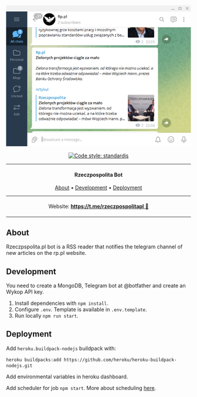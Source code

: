 <div align="center">

![vscode-portfolio banner](./docs/telegram.png)

</div>

<div align="center">

[![Code style: standardjs](https://img.shields.io/badge/code%20style-standardjs-F3DF49.svg)](https://standardjs.com/)

</div>

***

<h4 align="center">Rzeczpospolita Bot</h4>


<p align="center">
  <a href="#about">About</a> •
  <a href="#development">Development</a> •
  <a href="#deployment">Deployment</a>
</p>

<p align="center">
<table>
<tbody>
<td align="center">
<img width="2000" height="0"><br>
Website: <b><a href="https://t.me/rzeczpospolitapl">https://t.me/rzeczpospolitapl 💬</a></b><br>
<img width="2000" height="0">
</td>
</tbody>
</table>
</p>

## About

Rzeczpspolita.pl bot is a RSS reader that notifies the telegram channel of new articles on the rp.pl website.

## Development

You need to create a MongoDB, Telegram bot at @botfather and create an Wykop API key.

1. Install dependencies with `npm install`.
1. Configure `.env`. Template is available in `.env.template`.
1. Run locally `npm run start`.


## Deployment

Add `heroku.buildpack-nodejs` buildpack with:

```
heroku buildpacks:add https://github.com/heroku/heroku-buildpack-nodejs.git
```

Add environmental variables in heroku dashboard.

Add scheduler for job `npm start`. More about scheduling [here](https://devcenter.heroku.com/articles/scheduler).
